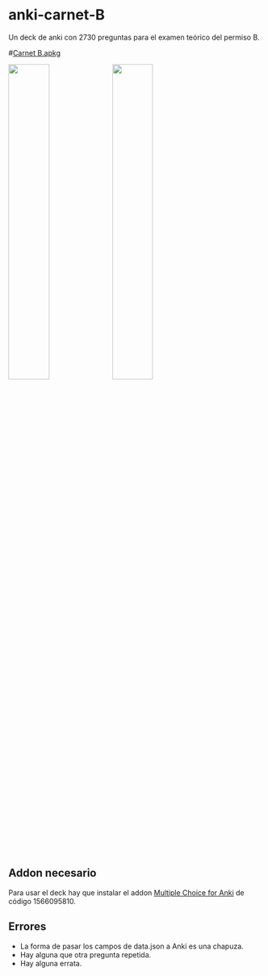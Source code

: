 
# anki-carnet-B
Un deck de anki con 2730 preguntas para el examen teórico del permiso B.

#[Carnet B.apkg](https://github.com/donmerendolo/anki-carnet-B/blob/master/Carnet%20B.apkg)

<p float="left">
  <img src="preview1.png" width="40%" height="40%">
  <img src="preview2.png" width="40%" height="40%">
</p>

## Addon necesario
Para usar el deck hay que instalar el addon [Multiple Choice for Anki](https://ankiweb.net/shared/info/1566095810) de código 1566095810.

## Errores

 - La forma de pasar los campos de data.json a Anki es una chapuza.
 - Hay alguna que otra pregunta repetida.
 - Hay alguna errata.